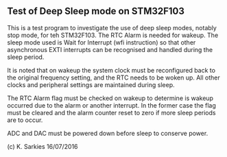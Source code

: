 Test of Deep Sleep mode on STM32F103
------------------------------------

This is a test program to investigate the use of deep sleep modes, notably stop
mode, for teh STM32F103. The RTC Alarm is needed for wakeup. The sleep mode
used is Wait for Interrupt (wfi instruction) so that other asynchronous EXTI
interrupts can be recognised and handled during the sleep period.

It is noted that on wakeup the system clock must be reconfigured back to the
original frequency setting, and the RTC needs to be woken up. All other clocks
and peripheral settings are maintained during sleep.

The RTC Alarm flag must be checked on wakeup to determine is wakeup occurred due
to the alarm or another interrupt. In the former case the flag must be cleared
and the alarm counter reset to zero if more sleep periods are to occur.

ADC and DAC must be powered down before sleep to conserve power.

(c) K. Sarkies 16/07/2016

